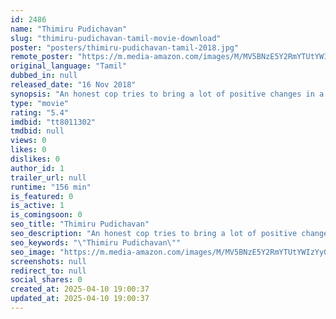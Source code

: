 ```yaml
---
id: 2486
name: "Thimiru Pudichavan"
slug: "thimiru-pudichavan-tamil-movie-download"
poster: "posters/thimiru-pudichavan-tamil-2018.jpg"
remote_poster: "https://m.media-amazon.com/images/M/MV5BNzE5Y2RmYTUtYWIzYy00NDVjLWIzYzAtMGFhNzIxNjM3YmQ2XkEyXkFqcGdeQXVyODIwMDI1NjM@._V1_SX300.jpg"
original_language: "Tamil"
dubbed_in: null
released_date: "16 Nov 2018"
synopsis: "An honest cop tries to bring a lot of positive changes in a city which is polluted by a goon's actions."
type: "movie"
rating: "5.4"
imdbid: "tt8011302"
tmdbid: null
views: 0
likes: 0
dislikes: 0
author_id: 1
trailer_url: null
runtime: "156 min"
is_featured: 0
is_active: 1
is_comingsoon: 0
seo_title: "Thimiru Pudichavan"
seo_description: "An honest cop tries to bring a lot of positive changes in a city which is polluted by a goon's actions."
seo_keywords: "\"Thimiru Pudichavan\""
seo_image: "https://m.media-amazon.com/images/M/MV5BNzE5Y2RmYTUtYWIzYy00NDVjLWIzYzAtMGFhNzIxNjM3YmQ2XkEyXkFqcGdeQXVyODIwMDI1NjM@._V1_SX300.jpg"
screenshots: null
redirect_to: null
social_shares: 0
created_at: 2025-04-10 19:00:37
updated_at: 2025-04-10 19:00:37
---
```



